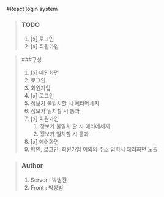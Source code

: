 #React login system 


>### TODO
> 1. [x] 로그인
> 2. [x] 회원가입



> ###구성 
>1. [x] 메인화면
>   1. 로그인
>   2. 회원가입
>2. [x] 로그인
>   1. 정보가 불일치할 시 에러메세지
>   2. 정보가 일치할 시 통과
>3. [x] 회원가입
>    1. 정보가 불일치 할 시 에러메세지
>    2. 정보가 일치할 시 통과
>4. [x] 에러화면
>   1. 메인, 로그인, 회원가입 이외의 주소 입력시 에러화면 노출



>### Author
>1. Server : 박범진
>2. Front : 박상범
